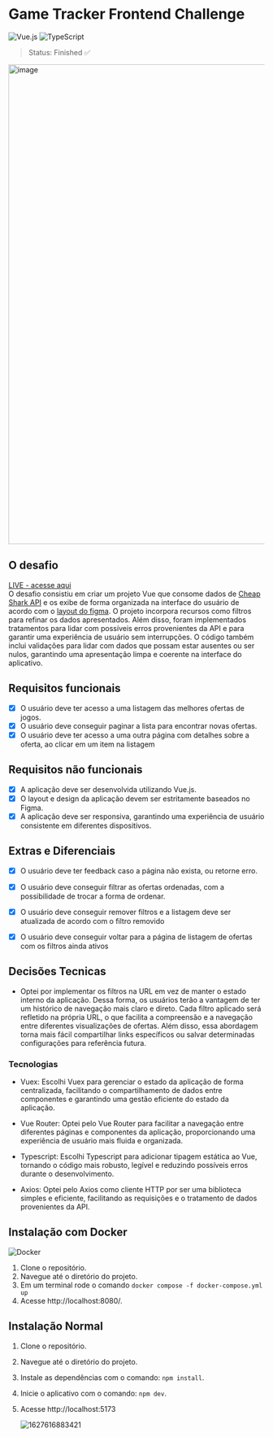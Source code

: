 # Game Tracker Frontend Challenge

![Vue.js](https://img.shields.io/badge/Vue.js-4FC08D?style=for-the-badge&logo=vue.js&logoColor=white)
![TypeScript](https://img.shields.io/badge/typescript-%23007ACC.svg?style=for-the-badge&logo=typescript&logoColor=white)

> Status: Finished :white_check_mark:

<img width="944" alt="image" src="https://github.com/RafaelSilva-si/game-tracker-frontend-challenge/assets/77937182/518100eb-d9d9-4122-a297-108317d86cb2">


## O desafio

[LIVE - acesse aqui](https://game-tracker-frontend-challenge-jyoimja99-rafaelsilva-si.vercel.app/)
<br>
O desafio consistiu em criar um projeto Vue que consome dados de [Cheap Shark API](https://apidocs.cheapshark.com/) e os exibe de forma organizada na interface do usuário de acordo com o [layout do figma](https://www.figma.com/file/1OChnhd0T3HQdGP1TWHNbX/Game-Tracker-Prot%C3%B3tipo?node-id=0-1&t=Ogvtm7mrA87GFhry-0). O projeto incorpora recursos como filtros para refinar os dados apresentados. Além disso, foram implementados tratamentos para lidar com possíveis erros provenientes da API e para garantir uma experiência de usuário sem interrupções. O código também inclui validações para lidar com dados que possam estar ausentes ou ser nulos, garantindo uma apresentação limpa e coerente na interface do aplicativo.

## Requisitos funcionais

* [x] O usuário deve ter acesso a uma listagem das melhores ofertas de jogos.
* [x] O usuário deve conseguir paginar a lista para encontrar novas ofertas.
* [x] O usuário deve ter acesso a uma outra página com detalhes sobre a oferta, ao clicar em um item na listagem

## Requisitos não funcionais

* [x] A aplicação deve ser desenvolvida utilizando Vue.js.
* [x] O layout e design da aplicação devem ser estritamente baseados no Figma.
* [x] A aplicação deve ser responsiva, garantindo uma experiência de usuário consistente em diferentes dispositivos.

## Extras e Diferenciais

* [x] O usuário deve ter feedback caso a página não exista, ou retorne erro.
* [x] O usuário deve conseguir filtrar as ofertas ordenadas, com a possibilidade de trocar a forma de ordenar.
* [x] O usuário deve conseguir remover filtros e a listagem deve ser atualizada de acordo com o filtro removido
* [x] O usuário deve conseguir voltar para a página de listagem de ofertas com os filtros ainda ativos


## Decisões Tecnicas
   * Optei por implementar os filtros na URL em vez de manter o estado interno da aplicação. Dessa forma, os usuários terão a vantagem de ter um histórico de navegação mais claro e direto. Cada filtro aplicado será refletido na própria URL, o que facilita a compreensão e a navegação entre diferentes visualizações de ofertas. Além disso, essa abordagem torna mais fácil compartilhar links específicos ou salvar determinadas configurações para referência futura.
     
### Tecnologias
* Vuex: Escolhi Vuex para gerenciar o estado da aplicação de forma centralizada, facilitando o compartilhamento de dados entre componentes e garantindo uma gestão eficiente do estado da aplicação.
  
* Vue Router: Optei pelo Vue Router para facilitar a navegação entre diferentes páginas e componentes da aplicação, proporcionando uma experiência de usuário mais fluida e organizada.
  
* Typescript: Escolhi Typescript para adicionar tipagem estática ao Vue, tornando o código mais robusto, legível e reduzindo possíveis erros durante o desenvolvimento.
  
* Axios: Optei pelo Axios como cliente HTTP por ser uma biblioteca simples e eficiente, facilitando as requisições e o tratamento de dados provenientes da API.
  
## Instalação com Docker
![Docker](https://img.shields.io/badge/Docker-2496ED?style=for-the-badge&logo=docker&logoColor=white)
1. Clone o repositório.
2. Navegue até o diretório do projeto.
3. Em um terminal rode o comando `docker compose -f docker-compose.yml up`
4. Acesse http://localhost:8080/.

## Instalação Normal

1. Clone o repositório.
2. Navegue até o diretório do projeto.
3. Instale as dependências com o comando: `npm install`.
4. Inicie o aplicativo com o comando: `npm dev`.
5. Acesse http://localhost:5173

   ![1627616883421](https://user-images.githubusercontent.com/77937182/157932279-c8aad7d0-0778-43c0-be52-b7e175d56835.gif)

